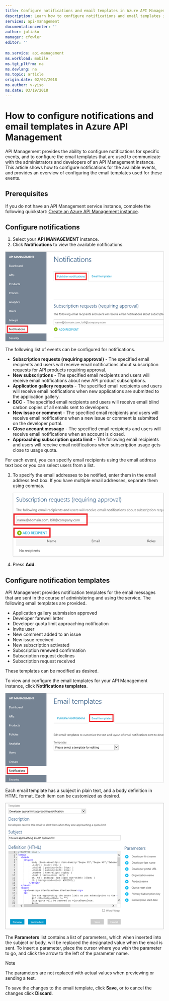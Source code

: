 ```yaml
---
title: Configure notifications and email templates in Azure API Management
description: Learn how to configure notifications and email templates in Azure API Management.
services: api-management
documentationcenter: ''
author: juliako
manager: cfowler
editor: ''

ms.service: api-management
ms.workload: mobile
ms.tgt_pltfrm: na
ms.devlang: na
ms.topic: article
origin.date: 02/02/2018
ms.author: v-yiso
ms.date: 03/19/2018
---
```

# How to configure notifications and email templates in Azure API Management
API Management provides the ability to configure notifications for specific events, and to configure the email templates that are used to communicate with the administrators and developers of an API Management instance. This article shows how to configure notifications for the available events, and provides an overview of configuring the email templates used for these events.

## Prerequisites

If you do not have an API Management service instance, complete the following quickstart: [Create an Azure API Management instance](get-started-create-service-instance.md).

## <a name="publisher-notifications"> </a>Configure notifications

1. Select your **API MANAGEMENT** instance.
2. Click **Notifications** to view the available notifications.

![Publisher notifications][api-management-publisher-notifications]

The following list of events can be configured for notifications.

* **Subscription requests (requiring approval)** - The specified email recipients and users will receive email notifications about subscription requests for API products requiring approval.
* **New subscriptions** - The specified email recipients and users will receive email notifications about new API product subscriptions.
* **Application gallery requests** - The specified email recipients and users will receive email notifications when new applications are submitted to the application gallery.
* **BCC** - The specified email recipients and users will receive email blind carbon copies of all emails sent to developers.
* **New issue or comment** - The specified email recipients and users will receive email notifications when a new issue or comment is submitted on the developer portal.
* **Close account message** - The specified email recipients and users will receive email notifications when an account is closed.
* **Approaching subscription quota limit** - The following email recipients and users will receive email notifications when subscription usage gets close to usage quota.

For each event, you can specify email recipients using the email address text box or you can select users from a list.

3. To specify the email addresses to be notified, enter them in the email address text box. If you have multiple email addresses, separate them using commas.

    ![Notification recipients][api-management-email-addresses]
4. Press **Add**.

## <a name="email-templates"> </a>Configure notification templates
API Management provides notification templates for the email messages that are sent in the course of administering and using the service. The following email templates are provided.

* Application gallery submission approved
* Developer farewell letter
* Developer quota limit approaching notification
* Invite user
* New comment added to an issue
* New issue received
* New subscription activated
* Subscription renewed confirmation
* Subscription request declines
* Subscription request received

These templates can be modified as desired.

To view and configure the email templates for your API Management instance, click **Notifications templates**.

![Email templates][api-management-email-templates]

Each email template has a subject in plain text, and a body definition in HTML format. Each item can be customized as desired.

![Email template editor][api-management-email-template]

The **Parameters** list contains a list of parameters, which when inserted into the subject or body, will be replaced the designated value when the email is sent. To insert a parameter, place the cursor where you wish the parameter to go, and click the arrow to the left of the parameter name.

> [!NOTE] 
> The parameters are not replaced with actual values when previewing or sending a test.

To save the changes to the email template, click **Save**, or to cancel the changes click **Discard**.
 

[api-management-management-console]: ./media/api-management-howto-configure-notifications/api-management-management-console.png
[api-management-publisher-notifications]: ./media/api-management-howto-configure-notifications/api-management-publisher-notifications.png
[api-management-email-addresses]: ./media/api-management-howto-configure-notifications/api-management-email-addresses.png


[api-management-email-templates]: ./media/api-management-howto-configure-notifications/api-management-email-templates.png
[api-management-email-templates-list]: ./media/api-management-howto-configure-notifications/api-management-email-templates-list.png
[api-management-email-template]: ./media/api-management-howto-configure-notifications/api-management-email-template.png


[Configure publisher notifications]: #publisher-notifications
[Configure email templates]: #email-templates

[How to create and use groups]: ./api-management-howto-create-groups.md
[How to associate groups with developers]: ./api-management-howto-create-groups.md#associate-group-developer

[Get started with Azure API Management]: get-started-create-service-instance.md
[Create an API Management service instance]: get-started-create-service-instance.md
